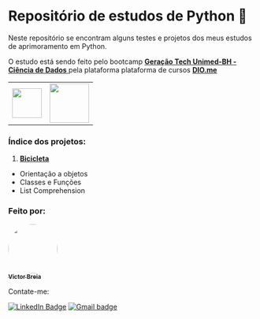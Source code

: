 # Repositório de estudos de Python 🐍
Neste repositório se encontram alguns testes e projetos dos meus estudos de aprimoramento em Python. 

O estudo está sendo feito pelo bootcamp [**Geração Tech Unimed-BH - Ciência de Dados** ](https://web.dio.me/track/ee0706bf-2d0a-4c45-8611-c1ee3b5fee2d) pela plataforma plataforma de cursos [**DIO.me**](https://dio.me) 
<table border="0" vAlign="bottom" >
      <tr><td><img src="https://hermes.dio.me/tracks/342f7392-a8b5-421f-bea9-d29f1fd8aae9.png" width="60px;" alt=""/></td><td><img src="https://hermes.digitalinnovation.one/assets/diome/logo-full.svg" width="80px;" alt=""/></td></tr>
</table> 


### Índice dos projetos:
1. [**Bicicleta**](https://github.com/vbreia/Learning_Python/blob/main/Projetos_POO/01_Bicicleta_Classes_Functions_ListComprehensions.py)
 - Orientação a objetos
 - Classes e Funções
 - List Comprehension

### Feito por:

<a href="https://www.linkedin.com/in/victor-breia/">
 <img style="border-radius: 50%;" src="https://avatars.githubusercontent.com/u/85040712?s=400&u=5843536a267862ef643eca05f279615a29bc0c4c&v=4" width="100px;" alt=""/>
 <br />
 <sub><b>Victor Breia</b></sub></a> <a href="https://www.linkedin.com/in/victor-breia//" title="LinkedIn"></a>
 
Contate-me:

[![LinkedIn Badge](https://img.shields.io/badge/linkedin-blue?logo=linkedin&style=for-the-badge&logoColor=white)](https://www.linkedin.com/in/victor-breia/) [![Gmail badge](https://img.shields.io/badge/outlook-blue?logo=microsoftoutlook&style=for-the-badge&logoColor=white)](mailto:victordaschagas@outlook.com)
